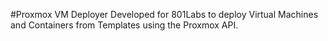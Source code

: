 #Proxmox VM Deployer
Developed for 801Labs to deploy Virtual Machines and Containers from Templates using the Proxmox API.